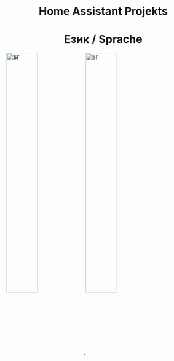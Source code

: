 <h1 align="center">Home Assistant Projekts</h1>
<h1 align="center">Език / Sprache</h1>

<a href="https://github.com/Bacard1/HomeAssistant-Bulgaria">
    <img align="center" src="https://github.com/user-attachments/assets/26621eb9-9565-460b-9856-dff82c4300c1" alt="БГ" width="40%" height="40%">
</a>

<a href="https://github.com/Bacard1/HomeAssistant-Bulgaria">
    <img align="center" src="https://github.com/user-attachments/assets/25a8830f-4676-4c3a-bb71-2ad4a4121649" alt="БГ" width="40%" height="40%">
</a>


